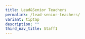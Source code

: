```yaml
---
title: Lead&Senior Teachers
permalink: /lead-senior-teachers/
variant: tiptap
description: ""
third_nav_title: Staff1
---
```

